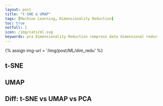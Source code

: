```yaml
---
layout: post
title: "t-SNE & UMAP"
tags: [Machine Learning, Dimensionality Reduction]
toc: true
notfull: 1
icon: /img/cats/ml.svg
keywords: pca Dimensionality Reduction compress data dimensional reduction speed up algorithms or to visualize data feature selection Feature pca
---
```


{% assign img-url = '/img/post/ML/dim_redu' %}

## t-SNE

## UMAP

## Diff: t-SNE vs UMAP vs PCA